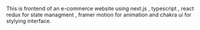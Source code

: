 This is frontend of an e-commerce website using next.js , typescript , react redux for state managment , framer motion for animation and chakra ui for stylying interface.
